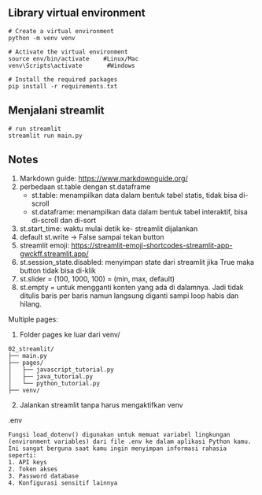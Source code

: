 ## Library virtual environment
```
# Create a virtual environment
python -m venv venv

# Activate the virtual environment
source env/bin/activate    #Linux/Mac
venv\Scripts\activate       #Windows

# Install the required packages
pip install -r requirements.txt
```

## Menjalani streamlit
```
# run streamlit
streamlit run main.py
```

## Notes
1. Markdown guide: https://www.markdownguide.org/
2. perbedaan st.table dengan st.dataframe
   - st.table: menampilkan data dalam bentuk tabel statis, tidak bisa di-scroll
   - st.dataframe: menampilkan data dalam bentuk tabel interaktif, bisa di-scroll dan di-sort
3. st.start_time: waktu mulai detik ke- streamlit dijalankan
4. default st.write -> False sampai tekan button
5. streamlit emoji: https://streamlit-emoji-shortcodes-streamlit-app-gwckff.streamlit.app/
6. st.session_state.disabled: menyimpan state dari streamlit jika True maka button tidak bisa di-klik
7. st.slider = (100, 1000, 100) = (min, max, default)
8. st.empty = untuk mengganti konten yang ada di dalamnya. Jadi tidak ditulis baris per baris namun langsung diganti sampi loop habis dan hilang.

Multiple pages:
1. Folder pages ke luar dari venv/
```
02_streamlit/
├── main.py
├── pages/
│   ├── javascript_tutorial.py
│   ├── java_tutorial.py
│   └── python_tutorial.py
├── venv/
```
2. Jalankan streamlit tanpa harus mengaktifkan venv


.env
```
Fungsi load_dotenv() digunakan untuk memuat variabel lingkungan (environment variables) dari file .env ke dalam aplikasi Python kamu. Ini sangat berguna saat kamu ingin menyimpan informasi rahasia seperti:
1. API keys
2. Token akses
3. Password database
4. Konfigurasi sensitif lainnya
```